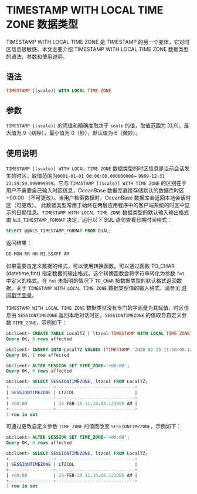 # TIMESTAMP WITH LOCAL TIME ZONE 数据类型

TIMESTAMP WITH LOCAL TIME ZONE 是 TIMESTAMP 的另一个变体，它对时区信息很敏感。本文主要介绍 TIMESTAMP WITH LOCAL TIME ZONE 数据类型的语法、参数和使用说明。

## 语法

```sql
TIMESTAMP [(scale)] WITH LOCAL TIME ZONE
```

## 参数

`TIMESTAMP [(scale)]` 的阈值和精确度取决于 `scale` 的值，取值范围为 \[0,9\]。最大值为 9（纳秒），最小值为 0（秒），默认值为 6（微妙）。

## 使用说明

`TIMESTAMP [(scale)] WITH LOCAL TIME ZONE` 数据类型的时区信息是当前会话发生的时区。取值范围为`0001-01-01 00:00:00.000000000`\~ `9999-12-31 23:59:59.999999999`。它与 `TIMASTAMP [(scale)] WITH TIME ZONE` 的区别在于用户不需要自己输入时区信息，OceanBase 数据库直接存储默认的数据库时区 +00:00 （不可更改）。当用户检索数据时，OceanBase 数据库会返回本地会话时区（可更改）。
此数据类型常用于始终在两层应用程序中的客户端系统的时区中显示的日期信息。`TIMESTAMP WITH LOCAL TIME ZONE` 数据类型的默认输入输出格式由 `NLS_TIMESTAMP_FORMAT` 决定，运行以下 SQL 语句查看日期时间格式：

```sql
SELECT @@NLS_TIMESTAMP_FORMAT FROM DUAL;
```

返回结果：

```sql
DD-MON-RR HH.MI.SSXFF AM
```

如果需要自定义数据的格式，可以使用转换函数。可以通过函数 TO_CHAR (datetime,fmt) 指定数据的输出格式。这个转换函数会将字符串转化为参数 `fmt` 中定义的格式。在 `fmt` 未指明的情况下 `TO_CHAR` 按数据类型的默认格式返回数据。关于 `TIMESTAMP WITH LOCAL TIME ZONE` 数据类型值的输入格式，请参见 [时间戳字面量](../../3.literal-of-oracle-mode/4.date-and-time-literal-of-oracle-mode/2.timestamp-literal-of-oracle-mode.md)。

`TIMESTAMP WITH LOCAL TIME ZONE` 数据类型没有专门的字面量为其赋值，时区信息由 `SESSIONTIMEZONE` 返回本地对话时区。`SESSIONTIMEZONE` 的值取自自定义参数 `TIME_ZONE`，示例如下：

```sql
obclient> CREATE TABLE LocalTZ ( ltzcol TIMESTAMP WITH LOCAL TIME ZONE);
Query OK, 0 rows affected 

obclient> INSERT INTO LocalTZ VALUES (TIMESTAMP '2020-02-25 11:10:08.123');
Query OK, 1 row affected 

obclient> ALTER SESSION SET TIME_ZONE='+08:00';
Query OK, 0 rows affected 

obclient> SELECT SESSIONTIMEZONE, ltzcol FROM LocalTZ;
+-----------------+------------------------------+
| SESSIONTIMEZONE | LTZCOL                       |
+-----------------+------------------------------+
| +08:00          | 25-FEB-20 11.10.08.123000 AM |
+-----------------+------------------------------+
1 row in set
```

可通过更改自定义参数 `TIME_ZONE` 的值而改变 `SESSIONTIMEZONE`，示例如下：

```sql
obclient> ALTER SESSION SET TIME_ZONE='+00:00';
Query OK, 0 rows affected

obclient> SELECT SESSIONTIMEZONE, ltzcol FROM LocalTZ;
+-----------------+------------------------------+
| SESSIONTIMEZONE | LTZCOL                       |
+-----------------+------------------------------+
| +00:00          | 25-FEB-20 11.10.08.123000 AM |
+-----------------+------------------------------+
1 row in set
```
